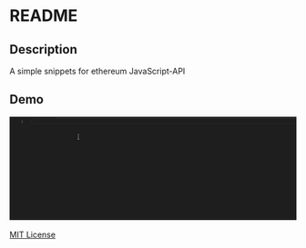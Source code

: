 # README

## Description 
A simple snippets for ethereum JavaScript-API


## Demo
![Demo gif](./assets/web3js-snippets-demo.gif)

[MIT License](./LICENSE)
